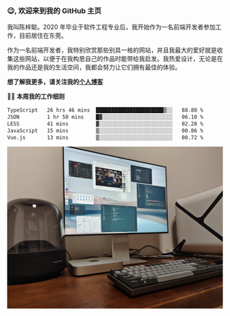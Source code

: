 ### 😉, 欢迎来到我的 GitHub 主页

我叫陈梓聪。2020 年毕业于软件工程专业后，我开始作为一名前端开发者参加工作，目前居住在东莞。

作为一名前端开发者，我特别欣赏那些别具一格的网站，并且我最大的爱好就是收集这些网站，以便于在我构思自己的作品时能带给我启发。我热爱设计，无论是在我的作品还是我的生活空间，我都会努力让它们拥有最佳的体验。

**想了解我更多，请关注我的[个人博客](https://leoku.top)**

🧑‍💻 **本周我的工作细则**
<!--START_SECTION:waka-->
```text
TypeScript   26 hrs 46 mins  ██████████████████████▒░░   88.88 % 
JSON         1 hr 50 mins    █▓░░░░░░░░░░░░░░░░░░░░░░░   06.10 % 
LESS         41 mins         ▓░░░░░░░░░░░░░░░░░░░░░░░░   02.28 % 
JavaScript   15 mins         ▒░░░░░░░░░░░░░░░░░░░░░░░░   00.86 % 
Vue.js       13 mins         ▒░░░░░░░░░░░░░░░░░░░░░░░░   00.72 % 
```
<!--END_SECTION:waka-->

![desktop](./mine.jpg)
